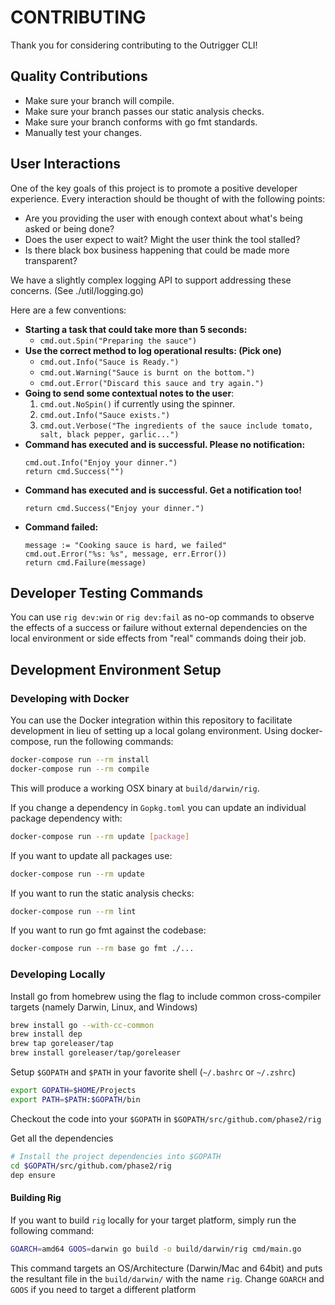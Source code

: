 # CONTRIBUTING

Thank you for considering contributing to the Outrigger CLI!

## Quality Contributions

* Make sure your branch will compile.
* Make sure your branch passes our static analysis checks.
* Make sure your branch conforms with go fmt standards.
* Manually test your changes.

## User Interactions

One of the key goals of this project is to promote a positive developer
experience. Every interaction should be thought of with the following points:

* Are you providing the user with enough context about what's being asked or being done?
* Does the user expect to wait? Might the user think the tool stalled?
* Is there black box business happening that could be made more transparent?

We have a slightly complex logging API to support addressing these concerns.
(See ./util/logging.go)

Here are a few conventions:

* **Starting a task that could take more than 5 seconds:**
  * `cmd.out.Spin("Preparing the sauce")`
* **Use the correct method to log operational results: (Pick one)**
  * `cmd.out.Info("Sauce is Ready.")`
  * `cmd.out.Warning("Sauce is burnt on the bottom.")`
  * `cmd.out.Error("Discard this sauce and try again.")`
* **Going to send some contextual notes to the user**:
  1. `cmd.out.NoSpin()` if currently using the spinner.
  2. `cmd.out.Info("Sauce exists.")`
  4. `cmd.out.Verbose("The ingredients of the sauce include tomato, salt, black pepper, garlic...")`
* **Command has executed and is successful. Please no notification:**
  ```
  cmd.out.Info("Enjoy your dinner.")
  return cmd.Success("")
  ```
* **Command has executed and is successful. Get a notification too!**
  ```
  return cmd.Success("Enjoy your dinner.")
  ```
* **Command failed:**
  ```
  message := "Cooking sauce is hard, we failed"
  cmd.out.Error("%s: %s", message, err.Error())
  return cmd.Failure(message)
  ```

## Developer Testing Commands

You can use `rig dev:win` or `rig dev:fail` as no-op commands to observe the
effects of a success or failure without external dependencies on the local
environment or side effects from "real" commands doing their job.

## Development Environment Setup

### Developing with Docker

You can use the Docker integration within this repository to facilitate development in lieu of setting up a
local golang environment. Using docker-compose, run the following commands:

```bash
docker-compose run --rm install
docker-compose run --rm compile
```

This will produce a working OSX binary at `build/darwin/rig`.

If you change a dependency in `Gopkg.toml` you can update an individual package dependency with:

```bash
docker-compose run --rm update [package]
```

If you want to update all packages use:

```bash
docker-compose run --rm update
```

If you want to run the static analysis checks:

```bash
docker-compose run --rm lint
```

If you want to run go fmt against the codebase:
```bash
docker-compose run --rm base go fmt ./...
```

### Developing Locally

Install go from homebrew using the flag to include common cross-compiler targets (namely Darwin, Linux, and Windows)

```bash
brew install go --with-cc-common
brew install dep
brew tap goreleaser/tap
brew install goreleaser/tap/goreleaser
```

Setup `$GOPATH` and `$PATH` in your favorite shell (`~/.bashrc` or `~/.zshrc`)

```bash
export GOPATH=$HOME/Projects
export PATH=$PATH:$GOPATH/bin
```

Checkout the code into your `$GOPATH` in `$GOPATH/src/github.com/phase2/rig`

Get all the dependencies

```bash
# Install the project dependencies into $GOPATH
cd $GOPATH/src/github.com/phase2/rig
dep ensure
```

#### Building Rig

If you want to build  `rig` locally for your target platform, simply run the following command:

```bash
GOARCH=amd64 GOOS=darwin go build -o build/darwin/rig cmd/main.go
```

This command targets an OS/Architecture (Darwin/Mac and 64bit) and puts the resultant file in the `build/darwin/`
with the name `rig`.  Change `GOARCH` and `GOOS` if you need to target a different platform
